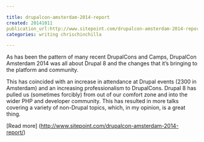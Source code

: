 ```yaml
---

title: drupalcon-amsterdam-2014-report
created: 20141011
publication_url:http://www.sitepoint.com/drupalcon-amsterdam-2014-report/
categories: writing chrischinchilla

---
```

As has been the pattern of many recent DrupalCons and Camps, DrupalCon Amsterdam 2014 was all about Drupal 8 and the changes that it’s bringing to the platform and community.

This has coincided with an increase in attendance at Drupal events (2300 in Amsterdam) and an increasing professionalism to DrupalCons. Drupal 8 has pulled us (sometimes forcibly) from out of our comfort zone and into the wider PHP and developer community. This has resulted in more talks covering a variety of non-Drupal topics, which, in my opinion, is a great thing.

[Read more] (http://www.sitepoint.com/drupalcon-amsterdam-2014-report/)
